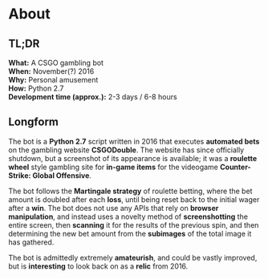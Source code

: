 # About

## TL;DR
**What:** A CSGO gambling bot\
**When:** November(?) 2016\
**Why:** Personal amusement\
**How:** Python 2.7\
**Development time (approx.):** 2-3 days / 6-8 hours

## Longform
The bot is a **Python 2.7** script written in 2016 that executes **automated bets** on the gambling website **CSGODouble**. The website has since officially shutdown, but a screenshot of its appearance is available; it was a **roulette wheel** style gambling site for **in-game items** for the videogame **Counter-Strike: Global Offensive**.

The bot follows the **Martingale strategy** of roulette betting, where the bet amount is doubled after each **loss**, until being reset back to the initial wager after a **win**. The bot does not use any APIs that rely on **browser manipulation**, and instead uses a novelty method of **screenshotting** the entire screen, then **scanning** it for the results of the previous spin, and then determining the new bet amount from the **subimages** of the total image it has gathered.

The bot is admittedly extremely **amateurish**, and could be vastly improved, but is **interesting** to look back on as a **relic** from 2016.
